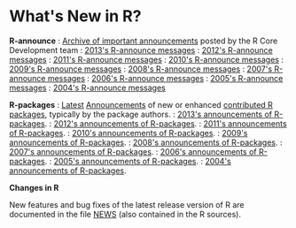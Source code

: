 # What's New in R?

**R-announce** 
:   [Archive of important announcements](https://stat.ethz.ch/pipermail/r-announce/2014/date.html#end) posted by the R Core Development team
:   [2013's R-announce messages](https://stat.ethz.ch/pipermail/r-announce/2013/date.html#end)
:   [2012's R-announce messages](https://stat.ethz.ch/pipermail/r-announce/2012/date.html#end)
:   [2011's R-announce messages](https://stat.ethz.ch/pipermail/r-announce/2011/date.html#end)
:   [2010's R-announce messages](https://stat.ethz.ch/pipermail/r-announce/2010/date.html#end)
:   [2009's R-announce messages](https://stat.ethz.ch/pipermail/r-announce/2009/date.html#end)
:   [2008's R-announce messages](https://stat.ethz.ch/pipermail/r-announce/2008/date.html#end)
:   [2007's R-announce messages](https://stat.ethz.ch/pipermail/r-announce/2007/date.html#end)
:   [2006's R-announce messages](https://stat.ethz.ch/pipermail/r-announce/2006/date.html#end)
:   [2005's R-announce messages](https://stat.ethz.ch/pipermail/r-announce/2005/date.html#end)
:   [2004's R-announce messages](https://stat.ethz.ch/pipermail/r-announce/2004/date.html#end)

<!-- -->

**R-packages** 
:   [Latest](https://stat.ethz.ch/pipermail/r-packages/2014/date.html#end) [Announcements](https://stat.ethz.ch/pipermail/r-packages/) of new or enhanced [contributed R packages](http://cran.R-project.org/src/contrib/), typically by the package authors.
:   [2013's announcements of R-packages](https://stat.ethz.ch/pipermail/r-packages/2013/date.html#end).
:   [2012's announcements of R-packages](https://stat.ethz.ch/pipermail/r-packages/2012/date.html#end).
:   [2011's announcements of R-packages](https://stat.ethz.ch/pipermail/r-packages/2011/date.html#end).
:   [2010's announcements of R-packages](https://stat.ethz.ch/pipermail/r-packages/2010/date.html#end).
:   [2009's announcements of R-packages](https://stat.ethz.ch/pipermail/r-packages/2009/date.html#end).
:   [2008's announcements of R-packages](https://stat.ethz.ch/pipermail/r-packages/2008/date.html#end).
:   [2007's announcements of R-packages](https://stat.ethz.ch/pipermail/r-packages/2007/date.html#end).
:   [2006's announcements of R-packages](https://stat.ethz.ch/pipermail/r-packages/2006/date.html#end).
:   [2005's announcements of R-packages](https://stat.ethz.ch/pipermail/r-packages/2005/date.html#end).
:   [2004's announcements of R-packages](https://stat.ethz.ch/pipermail/r-packages/2004/date.html#end).

**Changes in R**

New features and bug fixes of the latest release version of R are documented in the file [NEWS](http://cran.R-project.org/src/base/NEWS.html) (also contained in the R sources).

